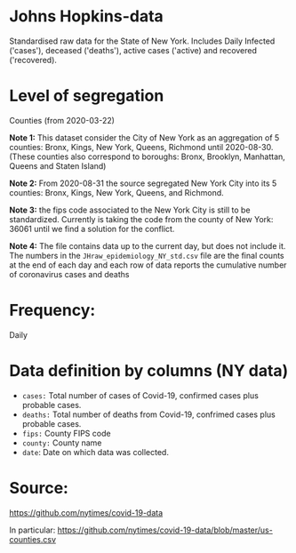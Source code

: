 # Johns Hopkins-data
Standardised raw data for the State of New York. Includes Daily Infected ('cases'), deceased ('deaths'), active cases ('active) and recovered ('recovered).

# Level of segregation

Counties (from 2020-03-22)

**Note 1:** This dataset consider the City of New York as an aggregation of 5 counties: Bronx, Kings, New York, Queens, Richmond until 2020-08-30. (These counties also correspond to boroughs: Bronx, Brooklyn, Manhattan, Queens and Staten Island)

**Note 2:** From 2020-08-31 the source segregated New York City into its 5 counties: Bronx, Kings, New York, Queens, and Richmond.

**Note 3:** the fips code associated to the New York City is still to be standardized. Currently is taking the code from the county of New York: 36061 until we find a solution for the conflict.

**Note 4:** The file contains data up to the current day, but does not include it. The numbers in the `JHraw_epidemiology_NY_std.csv` file are the final counts at the end of each day and each row of data reports the cumulative number of coronavirus cases and deaths

# Frequency: 

Daily

# Data definition by columns (NY data)

- `cases:` Total number of cases of Covid-19, confirmed cases plus probable cases. 
- `deaths:` Total number of deaths from Covid-19, confrimed cases plus probable cases. 
- `fips:` County FIPS code
- `county:` County name
- `date`: Date on which data was collected.

# Source:

https://github.com/nytimes/covid-19-data

In particular:
https://github.com/nytimes/covid-19-data/blob/master/us-counties.csv
